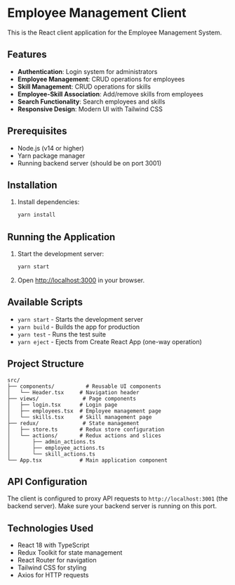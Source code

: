 # Employee Management Client

This is the React client application for the Employee Management System.

## Features

- **Authentication**: Login system for administrators
- **Employee Management**: CRUD operations for employees
- **Skill Management**: CRUD operations for skills
- **Employee-Skill Association**: Add/remove skills from employees
- **Search Functionality**: Search employees and skills
- **Responsive Design**: Modern UI with Tailwind CSS

## Prerequisites

- Node.js (v14 or higher)
- Yarn package manager
- Running backend server (should be on port 3001)

## Installation

1. Install dependencies:
   ```bash
   yarn install
   ```

## Running the Application

1. Start the development server:
   ```bash
   yarn start
   ```

2. Open [http://localhost:3000](http://localhost:3000) in your browser.

## Available Scripts

- `yarn start` - Starts the development server
- `yarn build` - Builds the app for production
- `yarn test` - Runs the test suite
- `yarn eject` - Ejects from Create React App (one-way operation)

## Project Structure

```
src/
├── components/          # Reusable UI components
│   └── Header.tsx     # Navigation header
├── views/              # Page components
│   ├── login.tsx      # Login page
│   ├── employees.tsx  # Employee management page
│   └── skills.tsx     # Skill management page
├── redux/              # State management
│   ├── store.ts       # Redux store configuration
│   └── actions/       # Redux actions and slices
│       ├── admin_actions.ts
│       ├── employee_actions.ts
│       └── skill_actions.ts
└── App.tsx            # Main application component
```

## API Configuration

The client is configured to proxy API requests to `http://localhost:3001` (the backend server). Make sure your backend server is running on this port.

## Technologies Used

- React 18 with TypeScript
- Redux Toolkit for state management
- React Router for navigation
- Tailwind CSS for styling
- Axios for HTTP requests
